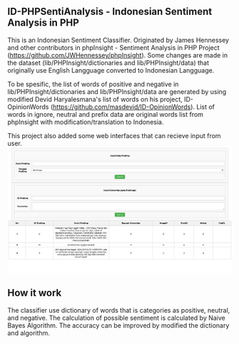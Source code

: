 ID-PHPSentiAnalysis - Indonesian Sentiment Analysis in PHP
---------

This is an Indonesian Sentiment Classifier. Originated by James Hennessey and other contributors in phpInsight - Sentiment Analysis in PHP Project (https://github.com/JWHennessey/phpInsight). Some changes are made in the dataset (lib/PHPInsight/dictionaries and lib/PHPInsight/data) that originally use English Langguage converted to Indonesian Langguage. 

To be spesific, the list of words of positive and negative in lib/PHPInsight/dictionaries and lib/PHPInsight/data are generated by using modified Devid Haryalesmana's list of words on his project, ID-OpinionWords (https://github.com/masdevid/ID-OpinionWords). List of words in ignore, neutral and prefix data are original words list from phpInsight with modification/translation to Indonesia.

This project also added some web interfaces that can recieve input from user.
![user interface](./uas.jpg)

## How it work
The classifier use dictionary of words that is categories as positive, neutral, and negative. The calculation of possible sentiment is calculated by Naive Bayes Algorithm. The accuracy can be improved by modified the dictionary and algorithm.